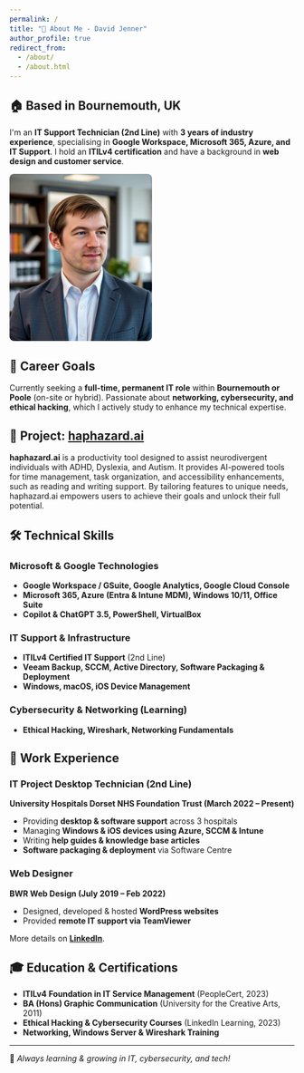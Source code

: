 ```yaml
---
permalink: /
title: "👋 About Me - David Jenner"
author_profile: true
redirect_from: 
  - /about/
  - /about.html
---  
```


## 🏠 Based in Bournemouth, UK  
I'm an **IT Support Technician (2nd Line)** with **3 years of industry experience**, specialising in **Google Workspace, Microsoft 365, Azure, and IT Support**. I hold an **ITILv4 certification** and have a background in **web design and customer service**.  

<img src="/images/david-jenner-IT-Technician.jpg" alt="David Jenner statement photo" style="width:50%; border-radius:8px;" />

## 🎯 Career Goals  
Currently seeking a **full-time, permanent IT role** within **Bournemouth or Poole** (on-site or hybrid). Passionate about **networking, cybersecurity, and ethical hacking**, which I actively study to enhance my technical expertise.  

## 🌟 Project: [haphazard.ai](https://haphazard.ai)  
**haphazard.ai** is a productivity tool designed to assist neurodivergent individuals with ADHD, Dyslexia, and Autism. It provides AI-powered tools for time management, task organization, and accessibility enhancements, such as reading and writing support. By tailoring features to unique needs, haphazard.ai empowers users to achieve their goals and unlock their full potential.

## 🛠️ Technical Skills  
### Microsoft & Google Technologies  
- **Google Workspace / GSuite, Google Analytics, Google Cloud Console**  
- **Microsoft 365, Azure (Entra & Intune MDM), Windows 10/11, Office Suite**  
- **Copilot & ChatGPT 3.5, PowerShell, VirtualBox**  

### IT Support & Infrastructure  
- **ITILv4 Certified IT Support** (2nd Line)  
- **Veeam Backup, SCCM, Active Directory, Software Packaging & Deployment**  
- **Windows, macOS, iOS Device Management**  

### Cybersecurity & Networking (Learning)  
- **Ethical Hacking, Wireshark, Networking Fundamentals**  

## 💼 Work Experience  
### **IT Project Desktop Technician (2nd Line)**  
**University Hospitals Dorset NHS Foundation Trust (March 2022 – Present)**  
- Providing **desktop & software support** across 3 hospitals  
- Managing **Windows & iOS devices using Azure, SCCM & Intune**  
- Writing **help guides & knowledge base articles**  
- **Software packaging & deployment** via Software Centre  

### **Web Designer**  
**BWR Web Design (July 2019 – Feb 2022)**  
- Designed, developed & hosted **WordPress websites**  
- Provided **remote IT support via TeamViewer**  

More details on **[LinkedIn](https://www.linkedin.com/in/davidjenner6)**.  

## 🎓 Education & Certifications  
- **ITILv4 Foundation in IT Service Management** (PeopleCert, 2023)  
- **BA (Hons) Graphic Communication** (University for the Creative Arts, 2011)  
- **Ethical Hacking & Cybersecurity Courses** (LinkedIn Learning, 2023)  
- **Networking, Windows Server & Wireshark Training**  

<script type="text/javascript" src="https://cdnjs.buymeacoffee.com/1.0.0/button.prod.min.js" data-name="bmc-button" data-slug="godavid" data-color="#FFDD00" data-emoji="☕"  data-font="Cookie" data-text="Buy me a coffee" data-outline-color="#000000" data-font-color="#000000" data-coffee-color="#ffffff" ></script>
---

🚀 *Always learning & growing in IT, cybersecurity, and tech!* 
